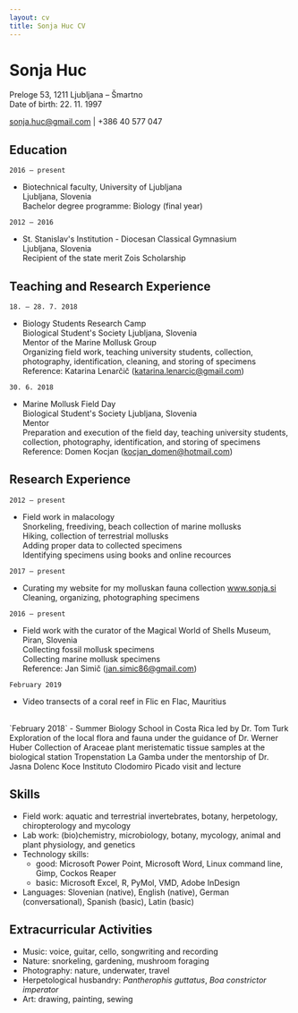 ```yaml
---
layout: cv
title: Sonja Huc CV
---
```

# Sonja Huc
Preloge 53, 1211 Ljubljana – Šmartno  
Date of birth: 22. 11. 1997

<div id="webaddress">
<a href="sonja.huc@gmail.com">sonja.huc@gmail.com</a>
| +386 40 577 047
</div>


## Education

`2016 – present`
- Biotechnical faculty, University of Ljubljana  
Ljubljana, Slovenia  
Bachelor degree programme: Biology (final year)

`2012 – 2016`
- St. Stanislav's Institution - Diocesan Classical Gymnasium  
Ljubljana, Slovenia  
Recipient of the state merit Zois Scholarship

## Teaching and Research Experience

`18. – 28. 7. 2018`
- Biology Students Research Camp  
Biological Student's Society Ljubljana, Slovenia  
Mentor of the Marine Mollusk Group  
Organizing field work, teaching university students, collection, photography, identification, cleaning, and storing of specimens  
Reference: Katarina Lenarčič ([katarina.lenarcic@gmail.com](katarina.lenarcic@gmail.com))

`30. 6. 2018`
- Marine Mollusk Field Day  
Biological Student's Society Ljubljana, Slovenia  
Mentor  
Preparation and execution of the field day, teaching university students, collection, photography, identification, and storing of specimens  
Reference: Domen Kocjan ([kocjan_domen@hotmail.com](kocjan_domen@hotmail.com))

## Research Experience

`2012 – present`
- Field work in malacology  
Snorkeling, freediving, beach collection of marine mollusks  
Hiking, collection of terrestrial mollusks  
Adding proper data to collected specimens  
Identifying specimens using books and online recources

`2017 – present`
- Curating my website for my molluskan fauna collection www.sonja.si  
Cleaning, organizing, photographing specimens

`2016 – present`
- Field work with the curator of the Magical World of Shells Museum, Piran, Slovenia  
Collecting fossil mollusk specimens  
Collecting marine mollusk specimens  
Reference: Jan Simič ([jan.simic86@gmail.com](jan.simic86@gmail.com))

`February 2019`
- Video transects of a coral reef in Flic en Flac, Mauritius
  
<br/>
`February 2018`
- Summer Biology School in Costa Rica led by Dr. Tom Turk  
Exploration of the local flora and fauna under the guidance of Dr. Werner Huber  
Collection of Araceae plant meristematic tissue samples at the biological station Tropenstation La Gamba under the mentorship of Dr. Jasna Dolenc Koce  
Instituto Clodomiro Picado visit and lecture

## Skills

- Field work: aquatic and terrestrial invertebrates, botany, herpetology, chiropterology and mycology
- Lab work: (bio)chemistry, microbiology, botany, mycology, animal and plant physiology, and genetics
- Technology skills:
     - good: Microsoft Power Point, Microsoft Word, Linux command line, Gimp, Cockos Reaper
     - basic: Microsoft Excel, R, PyMol, VMD, Adobe InDesign
- Languages: Slovenian (native), English (native), German (conversational), Spanish (basic), Latin (basic)

## Extracurricular Activities

- Music: voice, guitar, cello, songwriting and recording
- Nature: snorkeling, gardening, mushroom foraging
- Photography: nature, underwater, travel
- Herpetological husbandry: *Pantherophis guttatus*, *Boa constrictor imperator*
- Art: drawing, painting, sewing

<!-- ### Footer

Last updated: Aug 2019 -->



